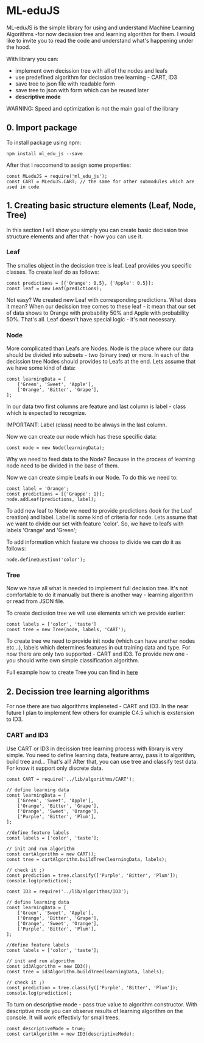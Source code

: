 # ML-eduJS
ML-eduJS is the simple library for using and understand Machine Learning Algorithms -for now decission tree and learning algorithm for them. I would like to invite you to read the code and understand what's happening under the hood.

With library you can:
- implement own decission tree with all of the nodes and leafs
- use predefined algorithm for decission tree learning - CART, ID3
- save tree to json file with readable form
- save tree to json with form which can be reused later
- **descriptive mode**

WARNING: Speed and optimization is not the main goal of the library

## 0. Import package

To install package using npm:

```
npm install ml_edu_js --save
```

After that I reccomend to assign some properties:

```
const MLeduJS = require('ml_edu_js');
const CART = MLeduJS.CART; // the same for other submodules which are used in code
```

## 1. Creating basic structure elements (Leaf, Node, Tree)
In this section I will show you simply you can create basic decission tree structure elements and after that - how you can use it.

### Leaf
The smalles object in the decission tree is leaf. Leaf provides you specific classes. To create leaf do as follows:
```
const predictions = [{'Orange': 0.5}, {'Apple': 0.5}];
const leaf = new Leaf(predictions);
```
Not easy? We created new Leaf with corresponding predictions. What does it mean? When our decission tree comes to these leaf - it mean that our set of data shows to Orange with probability 50% and Apple with probability 50%. That's all. Leaf doesn't have special logic - it's not necessary.

### Node
More complicated than Leafs are Nodes. Node is the place where our data should be divided into subsets - two (binary tree) or more. In each of the decission tree Nodes should provides to Leafs at the end. Lets assume that we have some kind of data:
```
const learningData = [
    ['Green', 'Sweet', 'Apple'],
    ['Orange', 'Bitter', 'Grape'],
];
```
In our data two first columns are feature and last column is label - class which is expected to recognize.

IMPORTANT: Label (class) need to be always in the last column.

Now we can create our node which has these specific data:
```
const node = new Node(learningData);
```
Why we need to feed data to the Node? Because in the process of learning node need to be divided in the base of them.

Now we can create simple Leafs in our Node. To do this we need to:
```
const label = 'Orange';
const predictions = [{'Grappe': 1}];
node.addLeaf(predictions, label);
```
To add new leaf to Node we need to provide predictions (look for the Leaf creation) and label. Label is some kind of criteria for node. Lets assume that we want to divide our set with feature 'color'. So, we have to leafs with labels 'Orange' and 'Green';

To add information which feature we choose to divide we can do it as follows:
```
node.defineQuestion('color');
```

### Tree
Now we have all what is needed to implement full decission tree. It's not comfortable to do it manually but there is another way - learning algorithm or read from JSON file.

To create decission tree we will use elements which we provide earlier:
```
const labels = ['color', 'taste']
const tree = new Tree(node, labels, 'CART');
```
To create tree we need to provide init node (which can have another nodes etc...), labels which determines features in out training data and type. For now there are only two supported - CART and ID3. To provide new one - you should write own simple  classification algorithm.

Full example how to create Tree you can find in [here](examples/structure.js)

## 2. Decission tree learning algorithms
For noe there are two algorithms impleneted - CART and ID3. In the near future I plan to implement few others for example C4.5 which is exstension to ID3.

### CART and ID3
Use CART or ID3 in decission tree learning process with library is very simple. You need to define learning data, feature array, pass it to algorithm, build tree and... That's all! After that, you can use tree and classify test data. For know it support only discrete data.

```
const CART = require('../lib/algorithms/CART');

// define learning data
const learningData = [
    ['Green', 'Sweet', 'Apple'],
    ['Orange', 'Bitter', 'Grape'],
    ['Orange', 'Sweet', 'Orange'],
    ['Purple', 'Bitter', 'Plum'],
];

//define feature labels
const labels = ['color', 'taste'];

// init and run algorithm
const cartAlgorithm = new CART();
const tree = cartAlgorithm.buildTree(learningData, labels);

// check it ;)
const prediction = tree.classify(['Purple', 'Bitter', 'Plum']);
console.log(prediction);
```

```
const ID3 = require('../lib/algorithms/ID3');

// define learning data
const learningData = [
    ['Green', 'Sweet', 'Apple'],
    ['Orange', 'Bitter', 'Grape'],
    ['Orange', 'Sweet', 'Orange'],
    ['Purple', 'Bitter', 'Plum'],
];

//define feature labels
const labels = ['color', 'taste'];

// init and run algorithm
const id3Algorithm = new ID3();
const tree = id3Algorithm.buildTree(learningData, labels);

// check it ;)
const prediction = tree.classify(['Purple', 'Bitter', 'Plum']);
console.log(prediction);
```

To turn on descriptive mode - pass true value to algorithm constructor. With descriptive mode you can observe results of learning algorithm on the console. It will work effectivly for small trees. 

```
const descriptiveMode = true;
const cartAlgorithm = new ID3(descriptiveMode);
```
